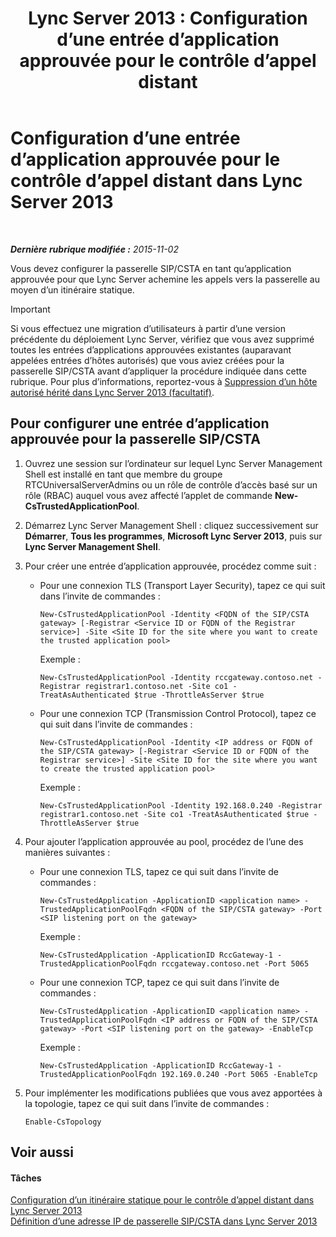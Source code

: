 ﻿---
title: 'Lync Server 2013 : Configuration d’une entrée d’application approuvée pour le contrôle d’appel distant'
TOCTitle: Configuration d’une entrée d’application approuvée pour le contrôle d’appel distant
ms:assetid: 37777f93-8b24-40cf-808e-7c6230eb2132
ms:mtpsurl: https://technet.microsoft.com/fr-fr/library/Gg558636(v=OCS.15)
ms:contentKeyID: 49296870
ms.date: 05/20/2016
mtps_version: v=OCS.15
ms.translationtype: HT
---

# Configuration d’une entrée d’application approuvée pour le contrôle d’appel distant dans Lync Server 2013

 

_**Dernière rubrique modifiée :** 2015-11-02_

Vous devez configurer la passerelle SIP/CSTA en tant qu’application approuvée pour que Lync Server achemine les appels vers la passerelle au moyen d’un itinéraire statique.

> [!IMPORTANT]  
> Si vous effectuez une migration d’utilisateurs à partir d’une version précédente du déploiement Lync Server, vérifiez que vous avez supprimé toutes les entrées d’applications approuvées existantes (auparavant appelées entrées d’hôtes autorisés) que vous aviez créées pour la passerelle SIP/CSTA avant d’appliquer la procédure indiquée dans cette rubrique. Pour plus d’informations, reportez-vous à <a href="lync-server-2013-remove-a-legacy-authorized-host-optional.md">Suppression d’un hôte autorisé hérité dans Lync Server 2013 (facultatif)</a>.

## Pour configurer une entrée d’application approuvée pour la passerelle SIP/CSTA

1.  Ouvrez une session sur l’ordinateur sur lequel Lync Server Management Shell est installé en tant que membre du groupe RTCUniversalServerAdmins ou un rôle de contrôle d’accès basé sur un rôle (RBAC) auquel vous avez affecté l’applet de commande **New-CsTrustedApplicationPool**.

2.  Démarrez Lync Server Management Shell : cliquez successivement sur **Démarrer**, **Tous les programmes**, **Microsoft Lync Server 2013**, puis sur **Lync Server Management Shell**.

3.  Pour créer une entrée d’application approuvée, procédez comme suit :
    
      - Pour une connexion TLS (Transport Layer Security), tapez ce qui suit dans l’invite de commandes :
        
            New-CsTrustedApplicationPool -Identity <FQDN of the SIP/CSTA gateway> [-Registrar <Service ID or FQDN of the Registrar service>] -Site <Site ID for the site where you want to create the trusted application pool>
        
        Exemple :
        
            New-CsTrustedApplicationPool -Identity rccgateway.contoso.net -Registrar registrar1.contoso.net -Site co1 -TreatAsAuthenticated $true -ThrottleAsServer $true
    
      - Pour une connexion TCP (Transmission Control Protocol), tapez ce qui suit dans l’invite de commandes :
        
            New-CsTrustedApplicationPool -Identity <IP address or FQDN of the SIP/CSTA gateway> [-Registrar <Service ID or FQDN of the Registrar service>] -Site <Site ID for the site where you want to create the trusted application pool>
        
        Exemple :
        
            New-CsTrustedApplicationPool -Identity 192.168.0.240 -Registrar registrar1.contoso.net -Site co1 -TreatAsAuthenticated $true -ThrottleAsServer $true

4.  Pour ajouter l’application approuvée au pool, procédez de l’une des manières suivantes :
    
      - Pour une connexion TLS, tapez ce qui suit dans l’invite de commandes :
        
            New-CsTrustedApplication -ApplicationID <application name> -TrustedApplicationPoolFqdn <FQDN of the SIP/CSTA gateway> -Port <SIP listening port on the gateway>
        
        Exemple :
        
            New-CsTrustedApplication -ApplicationID RccGateway-1 -TrustedApplicationPoolFqdn rccgateway.contoso.net -Port 5065
    
      - Pour une connexion TCP, tapez ce qui suit dans l’invite de commandes :
        
            New-CsTrustedApplication -ApplicationID <application name> -TrustedApplicationPoolFqdn <IP address or FQDN of the SIP/CSTA gateway> -Port <SIP listening port on the gateway> -EnableTcp
        
        Exemple :
        
            New-CsTrustedApplication -ApplicationID RccGateway-1 -TrustedApplicationPoolFqdn 192.169.0.240 -Port 5065 -EnableTcp

5.  Pour implémenter les modifications publiées que vous avez apportées à la topologie, tapez ce qui suit dans l’invite de commandes :
    
        Enable-CsTopology

## Voir aussi

#### Tâches

[Configuration d’un itinéraire statique pour le contrôle d’appel distant dans Lync Server 2013](lync-server-2013-configure-a-static-route-for-remote-call-control.md)  
[Définition d’une adresse IP de passerelle SIP/CSTA dans Lync Server 2013](lync-server-2013-define-a-sip-csta-gateway-ip-address.md)

